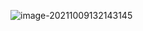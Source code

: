 ![image-20211009132143145](C:\Users\18352\AppData\Roaming\Typora\typora-user-images\image-20211009132143145.png)

